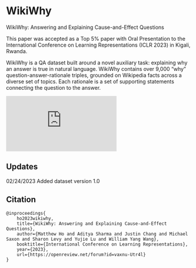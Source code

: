 # WikiWhy
WikiWhy: Answering and Explaining Cause-and-Effect Questions

This paper was accepted as a Top 5% paper with Oral Presentation to the International Conference on Learning Representations (ICLR 2023) in Kigali, Rwanda.

WikiWhy is a QA dataset built around a novel auxiliary task: explaining why an answer is true in natural language. WikiWhy contains over 9,000 “why” question-answer-rationale triples, grounded on Wikipedia facts across a diverse set of topics. Each rationale is a set of supporting statements connecting the question to the answer. 

![Figure 1.](https://github.com/msho-student/WikiWhy/blob/main/figures/top_example.pdf?raw=true)

## Updates
02/24/2023 Added dataset version 1.0

## Citation
```
@inproceedings{
    ho2023wikiwhy,
    title={WikiWhy: Answering and Explaining Cause-and-Effect Questions},
    author={Matthew Ho and Aditya Sharma and Justin Chang and Michael Saxon and Sharon Levy and Yujie Lu and William Yang Wang},
    booktitle={International Conference on Learning Representations},
    year={2023},
    url={https://openreview.net/forum?id=vaxnu-Utr4l}
}
```
